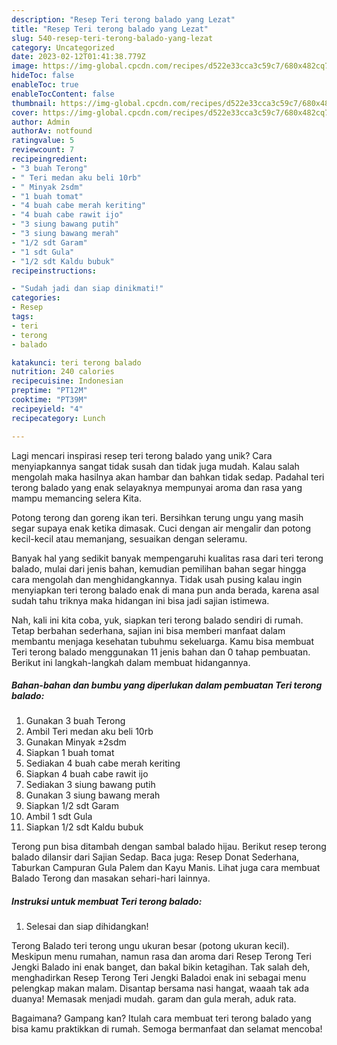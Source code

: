 ```yaml
---
description: "Resep Teri terong balado yang Lezat"
title: "Resep Teri terong balado yang Lezat"
slug: 540-resep-teri-terong-balado-yang-lezat
category: Uncategorized
date: 2023-02-12T01:41:38.779Z
image: https://img-global.cpcdn.com/recipes/d522e33cca3c59c7/680x482cq70/teri-terong-balado-foto-resep-utama.jpg
hideToc: false
enableToc: true
enableTocContent: false
thumbnail: https://img-global.cpcdn.com/recipes/d522e33cca3c59c7/680x482cq70/teri-terong-balado-foto-resep-utama.jpg
cover: https://img-global.cpcdn.com/recipes/d522e33cca3c59c7/680x482cq70/teri-terong-balado-foto-resep-utama.jpg
author: Admin
authorAv: notfound
ratingvalue: 5
reviewcount: 7
recipeingredient:
- "3 buah Terong"
- " Teri medan aku beli 10rb"
- " Minyak 2sdm"
- "1 buah tomat"
- "4 buah cabe merah keriting"
- "4 buah cabe rawit ijo"
- "3 siung bawang putih"
- "3 siung bawang merah"
- "1/2 sdt Garam"
- "1 sdt Gula"
- "1/2 sdt Kaldu bubuk"
recipeinstructions:

- "Sudah jadi dan siap dinikmati!"
categories:
- Resep
tags:
- teri
- terong
- balado

katakunci: teri terong balado 
nutrition: 240 calories
recipecuisine: Indonesian
preptime: "PT12M"
cooktime: "PT39M"
recipeyield: "4"
recipecategory: Lunch

---
```





Lagi mencari inspirasi resep teri terong balado yang unik? Cara menyiapkannya sangat tidak susah dan tidak juga mudah. Kalau salah mengolah maka hasilnya akan hambar dan bahkan tidak sedap. Padahal teri terong balado yang enak selayaknya mempunyai aroma dan rasa yang mampu memancing selera Kita.





Potong terong dan goreng ikan teri. Bersihkan terung ungu yang masih segar supaya enak ketika dimasak. Cuci dengan air mengalir dan potong kecil-kecil atau memanjang, sesuaikan dengan seleramu.

Banyak hal yang sedikit banyak mempengaruhi kualitas rasa dari teri terong balado, mulai dari jenis bahan, kemudian pemilihan bahan segar hingga cara mengolah dan menghidangkannya. Tidak usah pusing kalau ingin menyiapkan teri terong balado enak di mana pun anda berada, karena asal sudah tahu triknya maka hidangan ini bisa jadi sajian istimewa.






Nah, kali ini kita coba, yuk, siapkan teri terong balado sendiri di rumah. Tetap berbahan sederhana, sajian ini bisa memberi manfaat dalam membantu menjaga kesehatan tubuhmu sekeluarga. Kamu bisa membuat Teri terong balado menggunakan 11 jenis bahan dan 0 tahap pembuatan. Berikut ini langkah-langkah dalam membuat hidangannya.

<!--inarticleads1-->

##### Bahan-bahan dan bumbu yang diperlukan dalam pembuatan Teri terong balado:

1. Gunakan 3 buah Terong
1. Ambil  Teri medan aku beli 10rb
1. Gunakan  Minyak ±2sdm
1. Siapkan 1 buah tomat
1. Sediakan 4 buah cabe merah keriting
1. Siapkan 4 buah cabe rawit ijo
1. Sediakan 3 siung bawang putih
1. Gunakan 3 siung bawang merah
1. Siapkan 1/2 sdt Garam
1. Ambil 1 sdt Gula
1. Siapkan 1/2 sdt Kaldu bubuk


Terong pun bisa ditambah dengan sambal balado hijau. Berikut resep terong balado dilansir dari Sajian Sedap. Baca juga: Resep Donat Sederhana, Taburkan Campuran Gula Palem dan Kayu Manis. Lihat juga cara membuat Balado Terong dan masakan sehari-hari lainnya. 

<!--inarticleads2-->

##### Instruksi untuk membuat Teri terong balado:


1. Selesai dan siap dihidangkan!

Terong Balado teri terong ungu ukuran besar (potong ukuran kecil). Meskipun menu rumahan, namun rasa dan aroma dari Resep Terong Teri Jengki Balado ini enak banget, dan bakal bikin ketagihan. Tak salah deh, menghadirkan Resep Terong Teri Jengki Baladoi enak ini sebagai menu pelengkap makan malam. Disantap bersama nasi hangat, waaah tak ada duanya! Memasak menjadi mudah. garam dan gula merah, aduk rata. 

Bagaimana? Gampang kan? Itulah cara membuat teri terong balado yang bisa kamu praktikkan di rumah. Semoga bermanfaat dan selamat mencoba!
